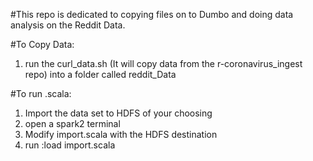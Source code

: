 #This repo is dedicated to copying files on to Dumbo and doing data analysis on the Reddit Data.

#To Copy Data:
1. run the curl_data.sh (It will copy data from the r-coronavirus_ingest repo) into a folder called reddit_Data

#To run .scala:
1. Import the data set to HDFS of your choosing
2. open a spark2 terminal
3. Modify import.scala with the HDFS destination
4. run :load import.scala
